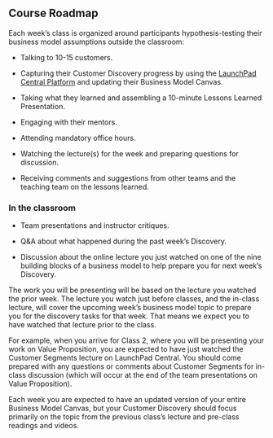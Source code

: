 ## Course Roadmap

Each week’s class is organized around participants hypothesis-testing their business model assumptions outside the classroom:

* Talking to 10-15 customers.

* Capturing their Customer Discovery progress by using the [LaunchPad Central Platform](../platform.md) and updating their Business Model Canvas.

* Taking what they learned and assembling a 10-minute Lessons Learned Presentation.

* Engaging with their mentors.

* Attending mandatory office hours.

* Watching the lecture(s) for the week and preparing questions for discussion.

* Receiving comments and suggestions from other teams and the teaching team on the lessons learned.

### In the classroom

* Team presentations and instructor critiques.

* Q&A about what happened during the past week’s Discovery.

* Discussion about the online lecture you just watched on one of the nine building blocks of a business model to help prepare you for next week’s Discovery.

The work you will be presenting will be based on the lecture you watched the prior week. The lecture you watch just before classes, and the in-class lecture, will cover the upcoming week’s business model topic to prepare you for the discovery tasks for that week. That means we expect you to have watched that lecture prior to the class.

For example, when you arrive for Class 2, where you will be presenting your work on Value Proposition, you are expected to have just watched the Customer Segments lecture on LaunchPad Central. You should come prepared with any questions or comments about Customer Segments for in-class discussion (which will occur at the end of the team presentations on Value Proposition).

Each week you are expected to have an updated version of your entire Business Model Canvas, but your Customer Discovery should focus primarily on the topic from the previous class’s lecture and pre-class readings and videos.
